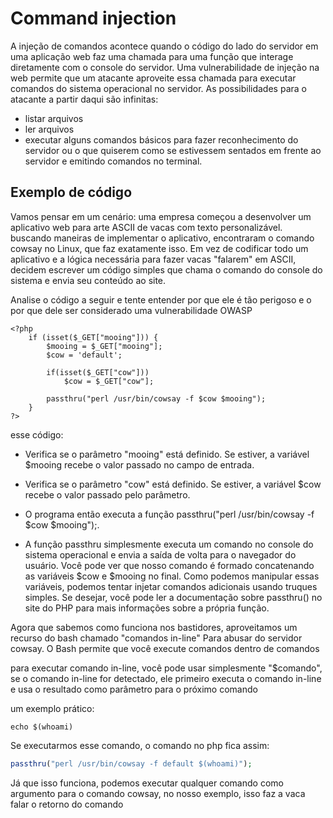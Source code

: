 # Command injection

A injeção de comandos acontece quando o código do lado do servidor em uma aplicação web faz uma chamada para uma função que interage diretamente com o console do servidor. Uma vulnerabilidade de injeção na web permite que um atacante aproveite essa chamada para executar comandos do sistema operacional no servidor. As possibilidades para o atacante a partir daqui são infinitas:

- listar arquivos
- ler arquivos
- executar alguns comandos básicos para fazer reconhecimento do servidor ou o que quiserem como se estivessem sentados em frente ao servidor e emitindo comandos no terminal.

## Exemplo de código

Vamos pensar em um cenário: uma empresa começou a desenvolver um aplicativo web para arte ASCII de vacas com texto personalizável. buscando maneiras de implementar o aplicativo, encontraram o comando cowsay no Linux, que faz exatamente isso. Em vez de codificar todo um aplicativo e a lógica necessária para fazer vacas "falarem" em ASCII, decidem escrever um código simples que chama o comando do console do sistema e envia seu conteúdo ao site.

Analise o código a seguir e tente entender por que ele é tão perigoso e o por que dele ser considerado uma vulnerabilidade OWASP

```
<?php
    if (isset($_GET["mooing"])) {
        $mooing = $_GET["mooing"];
        $cow = 'default';

        if(isset($_GET["cow"]))
            $cow = $_GET["cow"];
        
        passthru("perl /usr/bin/cowsay -f $cow $mooing");
    }
?>
```

esse código:

- Verifica se o parâmetro "mooing" está definido. Se estiver, a variável $mooing recebe o valor passado no campo de entrada.

- Verifica se o parâmetro "cow" está definido. Se estiver, a variável $cow recebe o valor passado pelo parâmetro.

- O programa então executa a função passthru("perl /usr/bin/cowsay -f $cow $mooing");.

- A função passthru simplesmente executa um comando no console do sistema operacional e envia a saída de volta para o navegador do usuário. Você pode ver que nosso comando é formado concatenando as variáveis $cow e $mooing no final. Como podemos manipular essas variáveis, podemos tentar injetar comandos adicionais usando truques simples. Se desejar, você pode ler a documentação sobre passthru() no site do PHP para mais informações sobre a própria função.

Agora que sabemos como funciona nos bastidores, aproveitamos um recurso do bash chamado "comandos in-line" Para abusar do servidor cowsay. O Bash permite que você execute comandos dentro de comandos

para executar comando in-line, você pode usar simplesmente "$comando", se o comando in-line for detectado, ele primeiro executa o comando in-line e usa o resultado como parâmetro para o próximo comando

um exemplo prático:

`echo $(whoami)`


Se executarmos esse comando, o comando no php fica assim: 

```php
passthru("perl /usr/bin/cowsay -f default $(whoami)"); 
```

Já que isso funciona, podemos executar qualquer comando como argumento para o comando cowsay, no nosso exemplo, isso faz a vaca falar o retorno do comando
